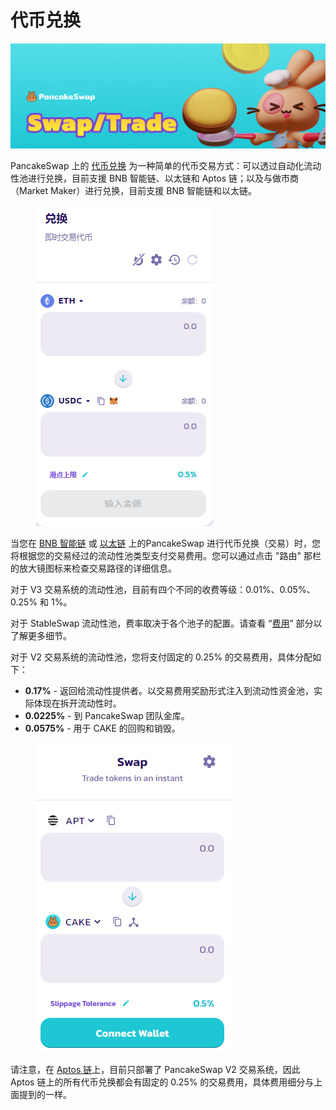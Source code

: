 # 代币兑换

![](../../.gitbook/assets/swap-trade-header.png)

PancakeSwap 上的 [代币兑换](https://pancakeswap.finance/swap) 为一种简单的代币交易方式：可以透过自动化流动性池进行兑换，目前支援 BNB 智能链、以太链和 Aptos 链；以及与做市商（Market Maker）进行兑换，目前支援 BNB 智能链和以太链。

<div align="left">

<figure><img src="../../.gitbook/assets/代币交换.png" alt=""><figcaption></figcaption></figure>

</div>

当您在 [BNB 智能链](https://pancakeswap.finance/swap?chain=bsc) 或 [以太链](https://pancakeswap.finance/swap?chain=eth) 上的PancakeSwap 进行代币兑换（交易）时，您将根据您的交易经过的流动性池类型支付交易费用。您可以通过点击 "路由" 那栏的放大镜图标来检查交易路径的详细信息。&#x20;

对于 V3 交易系统的流动性池，目前有四个不同的收费等级：0.01%、0.05%、0.25% 和 1%。&#x20;

对于 StableSwap 流动性池，费率取决于各个池子的配置。请查看 “[费用](wen-ding-bi-dui-huan/#wen-ding-bi-jiao-yi-fei-yong)” 部分以了解更多细节。

对于 V2 交易系统的流动性池，您将支付固定的 0.25% 的交易费用，具体分配如下：&#x20;

* **0.17%** - 返回给流动性提供者。以交易费用奖励形式注入到流动性资金池，实际体现在拆开流动性时。
* **0.0225%** - 到 PancakeSwap 团队金库。&#x20;
* **0.0575%** - 用于 CAKE 的回购和销毁。

<div align="left">

<figure><img src="../../.gitbook/assets/微信截图_20230405172600.png" alt=""><figcaption></figcaption></figure>

</div>

请注意，在 [Aptos 链](https://aptos.pancakeswap.finance/swap)上，目前只部署了 PancakeSwap  V2 交易系统，因此 Aptos 链上的所有代币兑换都会有固定的 0.25% 的交易费用，具体费用细分与上面提到的一样。
